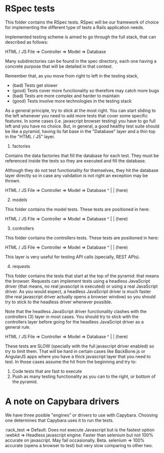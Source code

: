 RSpec tests
===========

This folder contains the RSpec tests. RSpec will be our framework of choice for implementing the different type of tests
a Rails application needs.

Implemented testing scheme is aimed to go through the full stack, that can described as follows:

HTML / JS File => Controller => Model => Database

Many subdirectories can be found in the spec directory, each one having a concrete purpose that will be detailed in that
context.

Remember that, as you move from right to left in the testing stack, 

* (bad) Tests get slower
* (good) Tests cover more functionality so therefore may catch more bugs
* (bad) Tests are more complex and harder to maintain
* (good) Tests involve more technologies in the testing stack

As a general principle, try to stick at the most right. You can start sliding to the left whenever you need to add
more tests that cover some specific features. In some cases (i.e. javascript browser testing) you have to go full left 
and you have no choice. But, in general, a good healthy test suite should be like a pyramid, having its fat base
in the "Database" layer and a thin top in the "HTML / JS" layer.

1) factories

Contains the data factories that fill the database for each test. They must be referenced inside the tests
so they are executed and fill the database.

Although they do not test functionality for themselves, they hit the database layer directly so in case any
validation is not right an exception may be thrown.

HTML / JS File => Controller => Model => Database
                                            ^
                                            |
                                            |
                                          (here)

2) models

This folder contains the model tests. These tests are positioned in here:

HTML / JS File => Controller => Model => Database
                                  ^
                                  |
                                  |
                                (here)

3) controllers

This folder contains the controllers tests. These tests are positioned in here:

HTML / JS File => Controller => Model => Database
                      ^
                      |
                      |
                    (here)

This layer is very useful for testing API calls (specially, REST APIs).

4) requests

This folder contains the tests that start at the top of the pyramid: that means the browser.
Requests can implement tests using a headless JavaScript driver (that means, no real javascript is executed) or using a real
JavaScript driver. As you would expect, a headless JavaScript driver is much faster (the real javascript driver actually 
opens a browser window) so you should try to stick to the headless driver whenever possible. 

Note that the headless JavaScript driver functionality clashes with the controllers (3) layer in most cases.
You should try to stick with the controllers layer before going for the headless JavaScript driver as a general rule.

HTML / JS File => Controller => Model => Database
      ^
      |
      |
    (here)

These tests are SLOW (specially with the full javascript driver enabled) so try to limit them. That will be hard in
certain cases like BackBone.js or AngularJS apps where you have a thick javascript layer that you need to test. In those
cases assume the hit from the beginning and try to:

1) Code tests that are fast to execute
2) Push as many testing functionality as you can to the right, or bottom of the pyramid.

A note on Capybara drivers
==========================

We have three posible "engines" or drivers to use with Capybara. Choosing one determines that Capybara uses it to
run the tests.

:rack_test => Default. Does not execute Javascript but is the fastest option
:webkit => Headless javascript engine. Faster than selenium but not 100% accurate on javascript. May fail occasionally. Beta.
selenium => 100% accurate (opens a browser to test) but very slow comparing to other two.